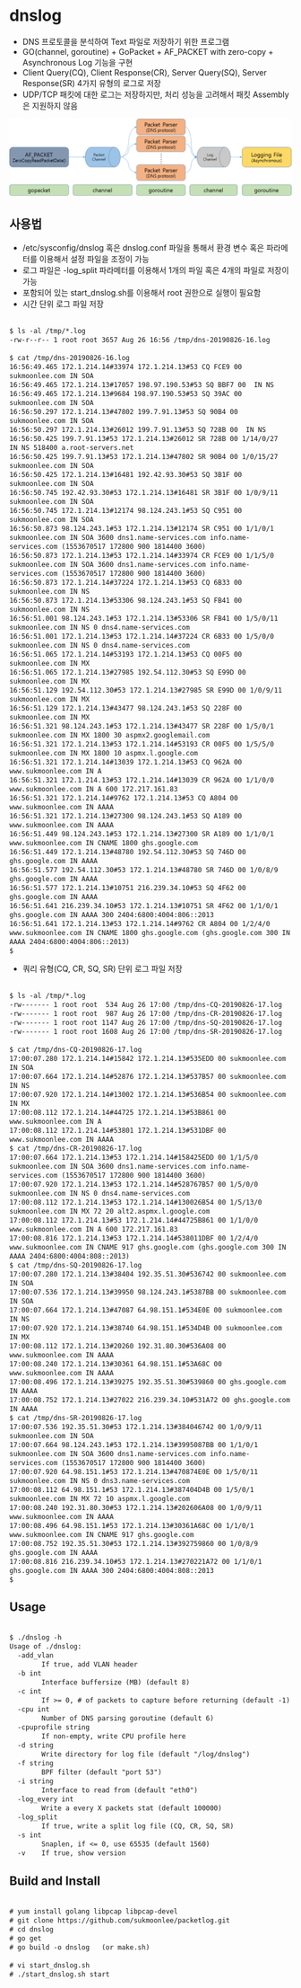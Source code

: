 # dnslog
* DNS 프로토콜을 분석하여 Text 파일로 저장하기 위한 프로그램
* GO(channel, goroutine) + GoPacket + AF_PACKET with zero-copy + Asynchronous Log 기능을 구현
* Client Query(CQ), Client Response(CR), Server Query(SQ), Server Response(SR) 4가지 유형의 로그로 저장
* UDP/TCP 패킷에 대한 로그는 저장하지만, 처리 성능을 고려해서 패킷 Assembly은 지원하지 않음

![Alt text](/docs/intro.png "Packetlog Introduce")

## 사용법
* /etc/sysconfig/dnslog 혹은 dnslog.conf 파일을 통해서 환경 변수 혹은 파라메터를 이용해서 설정 파일을 조정이 가능
* 로그 파일은 -log_split 파라메터를 이용해서 1개의 파일 혹은 4개의 파일로 저장이 가능
* 포함되어 있는 start_dnslog.sh를 이용해서 root 권한으로 실행이 필요함
* 시간 단위 로그 파일 저장
<pre><code>
$ ls -al /tmp/*.log
-rw-r--r-- 1 root root 3657 Aug 26 16:56 /tmp/dns-20190826-16.log

$ cat /tmp/dns-20190826-16.log
16:56:49.465 172.1.214.14#33974 172.1.214.13#53 CQ FCE9 00 sukmoonlee.com IN SOA
16:56:49.465 172.1.214.13#17057 198.97.190.53#53 SQ BBF7 00  IN NS
16:56:49.465 172.1.214.13#9684 198.97.190.53#53 SQ 39AC 00 sukmoonlee.com IN SOA
16:56:50.297 172.1.214.13#47802 199.7.91.13#53 SQ 90B4 00 sukmoonlee.com IN SOA
16:56:50.297 172.1.214.13#26012 199.7.91.13#53 SQ 728B 00  IN NS
16:56:50.425 199.7.91.13#53 172.1.214.13#26012 SR 728B 00 1/14/0/27  IN NS 518400 a.root-servers.net
16:56:50.425 199.7.91.13#53 172.1.214.13#47802 SR 90B4 00 1/0/15/27 sukmoonlee.com IN SOA
16:56:50.425 172.1.214.13#16481 192.42.93.30#53 SQ 3B1F 00 sukmoonlee.com IN SOA
16:56:50.745 192.42.93.30#53 172.1.214.13#16481 SR 3B1F 00 1/0/9/11 sukmoonlee.com IN SOA
16:56:50.745 172.1.214.13#12174 98.124.243.1#53 SQ C951 00 sukmoonlee.com IN SOA
16:56:50.873 98.124.243.1#53 172.1.214.13#12174 SR C951 00 1/1/0/1 sukmoonlee.com IN SOA 3600 dns1.name-services.com info.name-services.com (1553670517 172800 900 1814400 3600)
16:56:50.873 172.1.214.13#53 172.1.214.14#33974 CR FCE9 00 1/1/5/0 sukmoonlee.com IN SOA 3600 dns1.name-services.com info.name-services.com (1553670517 172800 900 1814400 3600)
16:56:50.873 172.1.214.14#37224 172.1.214.13#53 CQ 6B33 00 sukmoonlee.com IN NS
16:56:50.873 172.1.214.13#53306 98.124.243.1#53 SQ FB41 00 sukmoonlee.com IN NS
16:56:51.001 98.124.243.1#53 172.1.214.13#53306 SR FB41 00 1/5/0/11 sukmoonlee.com IN NS 0 dns4.name-services.com
16:56:51.001 172.1.214.13#53 172.1.214.14#37224 CR 6B33 00 1/5/0/0 sukmoonlee.com IN NS 0 dns4.name-services.com
16:56:51.065 172.1.214.14#53193 172.1.214.13#53 CQ 00F5 00 sukmoonlee.com IN MX
16:56:51.065 172.1.214.13#27985 192.54.112.30#53 SQ E99D 00 sukmoonlee.com IN MX
16:56:51.129 192.54.112.30#53 172.1.214.13#27985 SR E99D 00 1/0/9/11 sukmoonlee.com IN MX
16:56:51.129 172.1.214.13#43477 98.124.243.1#53 SQ 228F 00 sukmoonlee.com IN MX
16:56:51.321 98.124.243.1#53 172.1.214.13#43477 SR 228F 00 1/5/0/1 sukmoonlee.com IN MX 1800 30 aspmx2.googlemail.com
16:56:51.321 172.1.214.13#53 172.1.214.14#53193 CR 00F5 00 1/5/5/0 sukmoonlee.com IN MX 1800 10 aspmx.l.google.com
16:56:51.321 172.1.214.14#13039 172.1.214.13#53 CQ 962A 00 www.sukmoonlee.com IN A
16:56:51.321 172.1.214.13#53 172.1.214.14#13039 CR 962A 00 1/1/0/0 www.sukmoonlee.com IN A 600 172.217.161.83
16:56:51.321 172.1.214.14#9762 172.1.214.13#53 CQ A804 00 www.sukmoonlee.com IN AAAA
16:56:51.321 172.1.214.13#27300 98.124.243.1#53 SQ A189 00 www.sukmoonlee.com IN AAAA
16:56:51.449 98.124.243.1#53 172.1.214.13#27300 SR A189 00 1/1/0/1 www.sukmoonlee.com IN CNAME 1800 ghs.google.com
16:56:51.449 172.1.214.13#48780 192.54.112.30#53 SQ 746D 00 ghs.google.com IN AAAA
16:56:51.577 192.54.112.30#53 172.1.214.13#48780 SR 746D 00 1/0/8/9 ghs.google.com IN AAAA
16:56:51.577 172.1.214.13#10751 216.239.34.10#53 SQ 4F62 00 ghs.google.com IN AAAA
16:56:51.641 216.239.34.10#53 172.1.214.13#10751 SR 4F62 00 1/1/0/1 ghs.google.com IN AAAA 300 2404:6800:4004:806::2013
16:56:51.641 172.1.214.13#53 172.1.214.14#9762 CR A804 00 1/2/4/0 www.sukmoonlee.com IN CNAME 1800 ghs.google.com (ghs.google.com 300 IN AAAA 2404:6800:4004:806::2013)
$
</code></pre>
* 쿼리 유형(CQ, CR, SQ, SR) 단위 로그 파일 저장
<pre><code>
$ ls -al /tmp/*.log
-rw------- 1 root root  534 Aug 26 17:00 /tmp/dns-CQ-20190826-17.log
-rw------- 1 root root  987 Aug 26 17:00 /tmp/dns-CR-20190826-17.log
-rw------- 1 root root 1147 Aug 26 17:00 /tmp/dns-SQ-20190826-17.log
-rw------- 1 root root 1608 Aug 26 17:00 /tmp/dns-SR-20190826-17.log

$ cat /tmp/dns-CQ-20190826-17.log
17:00:07.280 172.1.214.14#15842 172.1.214.13#535EDD 00 sukmoonlee.com IN SOA
17:00:07.664 172.1.214.14#52876 172.1.214.13#537B57 00 sukmoonlee.com IN NS
17:00:07.920 172.1.214.14#13002 172.1.214.13#536B54 00 sukmoonlee.com IN MX
17:00:08.112 172.1.214.14#44725 172.1.214.13#53B861 00 www.sukmoonlee.com IN A
17:00:08.112 172.1.214.14#53801 172.1.214.13#531DBF 00 www.sukmoonlee.com IN AAAA
$ cat /tmp/dns-CR-20190826-17.log
17:00:07.664 172.1.214.13#53 172.1.214.14#158425EDD 00 1/1/5/0 sukmoonlee.com IN SOA 3600 dns1.name-services.com info.name-services.com (1553670517 172800 900 1814400 3600)
17:00:07.920 172.1.214.13#53 172.1.214.14#528767B57 00 1/5/0/0 sukmoonlee.com IN NS 0 dns4.name-services.com
17:00:08.112 172.1.214.13#53 172.1.214.14#130026B54 00 1/5/13/0 sukmoonlee.com IN MX 72 20 alt2.aspmx.l.google.com
17:00:08.112 172.1.214.13#53 172.1.214.14#44725B861 00 1/1/0/0 www.sukmoonlee.com IN A 600 172.217.161.83
17:00:08.816 172.1.214.13#53 172.1.214.14#538011DBF 00 1/2/4/0 www.sukmoonlee.com IN CNAME 917 ghs.google.com (ghs.google.com 300 IN AAAA 2404:6800:4004:808::2013)
$ cat /tmp/dns-SQ-20190826-17.log
17:00:07.280 172.1.214.13#38404 192.35.51.30#536742 00 sukmoonlee.com IN SOA
17:00:07.536 172.1.214.13#39950 98.124.243.1#5387BB 00 sukmoonlee.com IN SOA
17:00:07.664 172.1.214.13#47087 64.98.151.1#534E0E 00 sukmoonlee.com IN NS
17:00:07.920 172.1.214.13#38740 64.98.151.1#534D4B 00 sukmoonlee.com IN MX
17:00:08.112 172.1.214.13#20260 192.31.80.30#536A08 00 www.sukmoonlee.com IN AAAA
17:00:08.240 172.1.214.13#30361 64.98.151.1#53A68C 00 www.sukmoonlee.com IN AAAA
17:00:08.496 172.1.214.13#39275 192.35.51.30#539860 00 ghs.google.com IN AAAA
17:00:08.752 172.1.214.13#27022 216.239.34.10#531A72 00 ghs.google.com IN AAAA
$ cat /tmp/dns-SR-20190826-17.log
17:00:07.536 192.35.51.30#53 172.1.214.13#384046742 00 1/0/9/11 sukmoonlee.com IN SOA
17:00:07.664 98.124.243.1#53 172.1.214.13#3995087BB 00 1/1/0/1 sukmoonlee.com IN SOA 3600 dns1.name-services.com info.name-services.com (1553670517 172800 900 1814400 3600)
17:00:07.920 64.98.151.1#53 172.1.214.13#470874E0E 00 1/5/0/11 sukmoonlee.com IN NS 0 dns3.name-services.com
17:00:08.112 64.98.151.1#53 172.1.214.13#387404D4B 00 1/5/0/1 sukmoonlee.com IN MX 72 10 aspmx.l.google.com
17:00:08.240 192.31.80.30#53 172.1.214.13#202606A08 00 1/0/9/11 www.sukmoonlee.com IN AAAA
17:00:08.496 64.98.151.1#53 172.1.214.13#30361A68C 00 1/1/0/1 www.sukmoonlee.com IN CNAME 917 ghs.google.com
17:00:08.752 192.35.51.30#53 172.1.214.13#392759860 00 1/0/8/9 ghs.google.com IN AAAA
17:00:08.816 216.239.34.10#53 172.1.214.13#270221A72 00 1/1/0/1 ghs.google.com IN AAAA 300 2404:6800:4004:808::2013
$
</code></pre>

## Usage
<pre><code>
$ ./dnslog -h
Usage of ./dnslog:
  -add_vlan
        If true, add VLAN header
  -b int
        Interface buffersize (MB) (default 8)
  -c int
        If >= 0, # of packets to capture before returning (default -1)
  -cpu int
        Number of DNS parsing goroutine (default 6)
  -cpuprofile string
        If non-empty, write CPU profile here
  -d string
        Write directory for log file (default "/log/dnslog")
  -f string
        BPF filter (default "port 53")
  -i string
        Interface to read from (default "eth0")
  -log_every int
        Write a every X packets stat (default 100000)
  -log_split
        If true, write a split log file (CQ, CR, SQ, SR)
  -s int
        Snaplen, if <= 0, use 65535 (default 1560)
  -v    If true, show version
</code></pre>

## Build and Install
<pre><code>
# yum install golang libpcap libpcap-devel
# git clone https://github.com/sukmoonlee/packetlog.git
# cd dnslog
# go get
# go build -o dnslog   (or make.sh)

# vi start_dnslog.sh
# ./start_dnslog.sh start
</code></pre>
